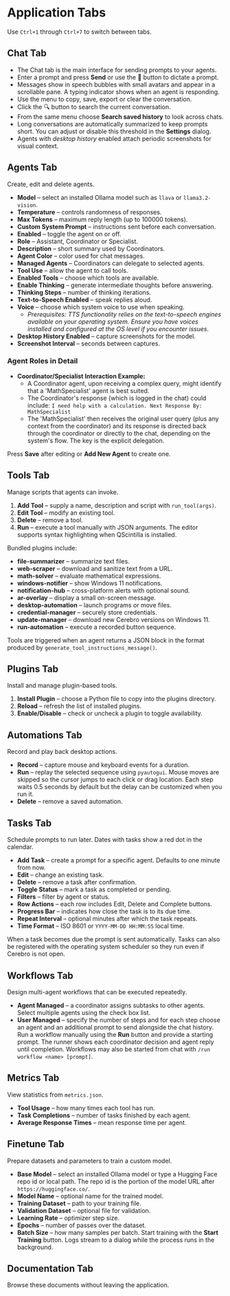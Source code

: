 # Application Tabs

Use `Ctrl+1` through `Ctrl+7` to switch between tabs.

## Chat Tab

- The Chat tab is the main interface for sending prompts to your agents.
- Enter a prompt and press **Send** or use the 🎤 button to dictate a prompt.
- Messages show in speech bubbles with small avatars and appear in a scrollable pane. A typing indicator shows when an agent is responding.
- Use the menu to copy, save, export or clear the conversation.
- Click the 🔍 button to search the current conversation.
- From the same menu choose **Search saved history** to look across chats.
- Long conversations are automatically summarized to keep prompts short.
  You can adjust or disable this threshold in the **Settings** dialog.
- Agents with *desktop history* enabled attach periodic screenshots for visual context.

## Agents Tab

Create, edit and delete agents.
- **Model** – select an installed Ollama model such as `llava` or `llama3.2-vision`.
- **Temperature** – controls randomness of responses.
- **Max Tokens** – maximum reply length (up to 100000 tokens).
- **Custom System Prompt** – instructions sent before each conversation.
- **Enabled** – toggle the agent on or off.
- **Role** – Assistant, Coordinator or Specialist.
- **Description** – short summary used by Coordinators.
- **Agent Color** – color used for chat messages.
- **Managed Agents** – Coordinators can delegate to selected agents.
- **Tool Use** – allow the agent to call tools.
- **Enabled Tools** – choose which tools are available.
- **Enable Thinking** – generate intermediate thoughts before answering.
- **Thinking Steps** – number of thinking iterations.
- **Text-to-Speech Enabled** – speak replies aloud.
- **Voice** – choose which system voice to use when speaking.
    - *Prerequisites: TTS functionality relies on the text-to-speech engines available on your operating system. Ensure you have voices installed and configured at the OS level if you encounter issues.*
- **Desktop History Enabled** – capture screenshots for the model.
- **Screenshot Interval** – seconds between captures.

### Agent Roles in Detail

- **Coordinator/Specialist Interaction Example:**
    - A Coordinator agent, upon receiving a complex query, might identify that a 'MathSpecialist' agent is best suited.
    - The Coordinator's response (which is logged in the chat) could include: `I need help with a calculation. Next Response By: MathSpecialist`
    - The 'MathSpecialist' then receives the original user query (plus any context from the coordinator) and its response is directed back through the coordinator or directly to the chat, depending on the system's flow. The key is the explicit delegation.

Press **Save** after editing or **Add New Agent** to create one.

## Tools Tab

Manage scripts that agents can invoke.
1. **Add Tool** – supply a name, description and script with `run_tool(args)`.
2. **Edit Tool** – modify an existing tool.
3. **Delete** – remove a tool.
4. **Run** – execute a tool manually with JSON arguments.
   The editor supports syntax highlighting when QScintilla is installed.

Bundled plugins include:
- **file-summarizer** – summarize text files.
- **web-scraper** – download and sanitize text from a URL.
- **math-solver** – evaluate mathematical expressions.
- **windows-notifier** – show Windows 11 notifications.
- **notification-hub** – cross-platform alerts with optional sound.
- **ar-overlay** – display a small on-screen message.
- **desktop-automation** – launch programs or move files.
- **credential-manager** – securely store credentials.
- **update-manager** – download new Cerebro versions on Windows 11.
- **run-automation** – execute a recorded button sequence.

Tools are triggered when an agent returns a JSON block in the format produced by `generate_tool_instructions_message()`.

## Plugins Tab

Install and manage plugin-based tools.
1. **Install Plugin** – choose a Python file to copy into the plugins directory.
2. **Reload** – refresh the list of installed plugins.
3. **Enable/Disable** – check or uncheck a plugin to toggle availability.

## Automations Tab

Record and play back desktop actions.
- **Record** – capture mouse and keyboard events for a duration.
- **Run** – replay the selected sequence using `pyautogui`. Mouse moves are
  skipped so the cursor jumps to each click or drag location. Each step waits
  0.5 seconds by default but the delay can be customized when you run it.
- **Delete** – remove a saved automation.

## Tasks Tab

Schedule prompts to run later. Dates with tasks show a red dot in the calendar.
- **Add Task** – create a prompt for a specific agent. Defaults to one minute from now.
- **Edit** – change an existing task.
- **Delete** – remove a task after confirmation.
- **Toggle Status** – mark a task as completed or pending.
- **Filters** – filter by agent or status.
- **Row Actions** – each row includes Edit, Delete and Complete buttons.
- **Progress Bar** – indicates how close the task is to its due time.
- **Repeat Interval** – optional minutes after which the task repeats.
- **Time Format** – ISO 8601 or `YYYY-MM-DD HH:MM:SS` local time.

When a task becomes due the prompt is sent automatically. Tasks can also be registered with the operating system scheduler so they run even if Cerebro is not open.

## Workflows Tab

Design multi-agent workflows that can be executed repeatedly.
- **Agent Managed** – a coordinator assigns subtasks to other agents. Select
  multiple agents using the check box list.
- **User Managed** – specify the number of steps and for each step choose an agent
  and an additional prompt to send alongside the chat history.
Run a workflow manually using the **Run** button and provide a starting prompt.
The runner shows each coordinator decision and agent reply until completion.
Workflows may also be started from chat with `/run workflow <name> [prompt]`.

## Metrics Tab

View statistics from `metrics.json`.
- **Tool Usage** – how many times each tool has run.
- **Task Completions** – number of tasks finished by each agent.
- **Average Response Times** – mean response time per agent.

## Finetune Tab

Prepare datasets and parameters to train a custom model.
- **Base Model** – select an installed Ollama model or type a Hugging Face repo id or local path. The repo id is the portion of the model URL after `https://huggingface.co/`.
- **Model Name** – optional name for the trained model.
- **Training Dataset** – path to your training file.
- **Validation Dataset** – optional file for validation.
- **Learning Rate** – optimizer step size.
- **Epochs** – number of passes over the dataset.
- **Batch Size** – how many samples per batch.
Start training with the **Start Training** button. Logs stream to a dialog while
the process runs in the background.

## Documentation Tab

Browse these documents without leaving the application.

